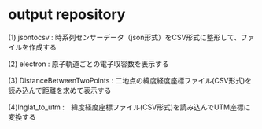 # output repository

(1) jsontocsv : 時系列センサーデータ（json形式）をCSV形式に整形して、ファイルを作成する

(2) electron  : 原子軌道ごとの電子収容数を表示する

(3) DistanceBetweenTwoPoints : 二地点の緯度経度座標ファイル(CSV形式)を読み込んで距離を求めて表示する

(4)lnglat_to_utm :　緯度経度座標ファイル(CSV形式)を読み込んでUTM座標に変換する

